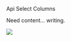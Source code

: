 Api Select Columns


Need content... writing.

![](http://www.reactiongifs.com/wp-content/uploads/2013/02/mondays.gif)
